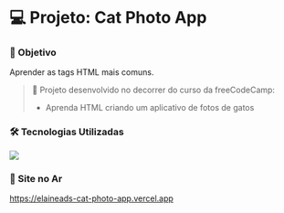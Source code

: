 # :computer: Projeto: Cat Photo App
### :page_with_curl: Objetivo
Aprender as tags HTML mais comuns.

> :pushpin: Projeto desenvolvido no decorrer do curso da freeCodeCamp:
> * Aprenda HTML criando um aplicativo de fotos de gatos

### :hammer_and_wrench: Tecnologias Utilizadas
<div>
  <img src="https://img.shields.io/badge/HTML5-E34F26?style=for-the-badge&logo=html5&logoColor=white">
</div>

 ### :link: Site no Ar
 https://elaineads-cat-photo-app.vercel.app
